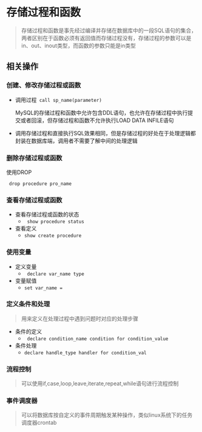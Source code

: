 # 存储过程和函数

> 存储过程和函数是事先经过编译并存储在数据库中的一段SQL语句的集合，两者区别在于函数必须有返回值而存储过程没有，存储过程的参数可以是in、out、inout类型，而函数的参数只能是in类型

## 相关操作

### 创建、修改存储过程或函数

- 调用过程` call sp_name(parameter)`

  MySQL的存储过程和函数中允许包含DDL语句，也允许在存储过程中执行提交或者回滚，但存储过程和函数不允许执行LOAD DATA INFILE语句

- 调用存储过程和直接执行SQL效果相同，但是存储过程的好处在于处理逻辑都封装在数据库端，调用者不需要了解中间的处理逻辑

### 删除存储过程或函数

使用DROP

` drop procedure pro_name`

### 查看存储过程或函数

- 查看存储过程或函数的状态
  - ` show procedure status`
- 查看定义
  - ` show create procedure `

### 使用变量

- 定义变量
  - ` declare var_name type`
- 变量赋值
  - `set var_name = `

### 定义条件和处理

> 用来定义在处理过程中遇到问题时对应的处理步骤

- 条件的定义
  - ` declare condition_name condition for condition_value`
- 条件处理
  - `declare handle_type handler for condition_val`

### 流程控制

> 可以使用if,case,loop,leave,iterate,repeat,while语句进行流程控制

### 事件调度器

> 可以将数据库按自定义的事件周期触发某种操作，类似linux系统下的任务调度器crontab